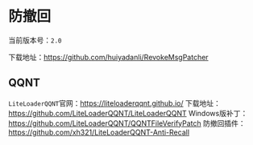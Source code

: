 # 防撤回

当前版本号：`2.0`

下载地址：<https://github.com/huiyadanli/RevokeMsgPatcher>

## QQNT

`LiteLoaderQQNT`官网：<https://liteloaderqqnt.github.io/>
下载地址：<https://github.com/LiteLoaderQQNT/LiteLoaderQQNT>
Windows版补丁：<https://github.com/LiteLoaderQQNT/QQNTFileVerifyPatch>
防撤回插件：<https://github.com/xh321/LiteLoaderQQNT-Anti-Recall>
